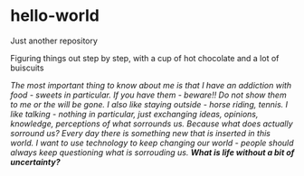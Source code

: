 # hello-world
Just another repository 
<p> Figuring things out step by step, with a cup of hot chocolate and a lot of buiscuits </p>
<p><em> The most important thing to know about me is that I have an addiction with food - sweets in particular. If you have them - beware!! Do not show them to me or the will be gone. I also like staying outside - horse riding, tennis. I like talking - nothing in particular, just exchanging ideas, opinions, knowledge, perceptions of what sorrounds us. Because what does actually sorround us? Every day there is something new that is inserted in this world. I want to use technology to keep changing our world - people should always keep questioning what is sorrouding us. <strong> What is life without a bit of uncertainty? </strong></em></p> 
